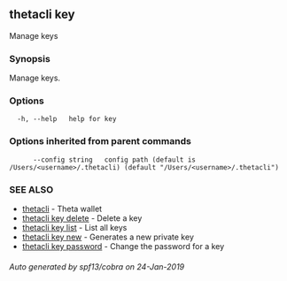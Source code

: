 ## thetacli key

Manage keys

### Synopsis

Manage keys.

### Options

```
  -h, --help   help for key
```

### Options inherited from parent commands

```
      --config string   config path (default is /Users/<username>/.thetacli) (default "/Users/<username>/.thetacli")
```

### SEE ALSO

* [thetacli](thetacli.md)	 - Theta wallet
* [thetacli key delete](thetacli_key_delete.md)	 - Delete a key
* [thetacli key list](thetacli_key_list.md)	 - List all keys
* [thetacli key new](thetacli_key_new.md)	 - Generates a new private key
* [thetacli key password](thetacli_key_password.md)	 - Change the password for a key

###### Auto generated by spf13/cobra on 24-Jan-2019
